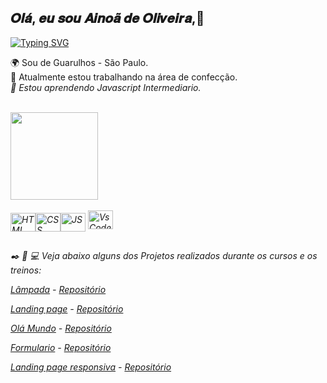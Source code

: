    <h2>𝑶𝒍𝒂́, 𝒆𝒖 𝒔𝒐𝒖 𝑨𝒊𝒏𝒐𝒂̃ 𝒅𝒆 𝑶𝒍𝒊𝒗𝒆𝒊𝒓𝒂,👋</h2>
   <div>
      <a href="https://git.io/typing-svg"><img src="https://readme-typing-svg.demolab.com?font=Fira+Code&weight=600&pause=1000&color=F73F8B&width=435&lines=seja+bem+vindo(a)+ao+meu+perfil!" alt="Typing SVG" /></a>
</div
   
##

🌍 Sou de Guarulhos - São Paulo.<br>
🚀 Atualmente estou trabalhando na área de confecção.<br>
<i>🧠 Estou aprendendo Javascript Intermediario.<br><br>


<img height="140em" src="https://camo.githubusercontent.com/acb4ad3659622203bf3dc21040a6b9e161bc90a965feb128e654ffc71ba18e0e/68747470733a2f2f6769746875622d726561646d652d73746174732e76657263656c2e6170702f6170692f746f702d6c616e67732f3f757365726e616d653d68656c656e612d4c756a616e2d476f6d6573266c61796f75743d636f6d70616374266c616e67735f636f756e743d37267468656d653d68696768636f6e7472617374" style="max-width: 100%;"><br><br>
   <img alt="HTML" src="https://camo.githubusercontent.com/da7acacadecf91d6dc02efcd2be086bb6d78ddff19a1b7a0ab2755a6fda8b1e9/68747470733a2f2f63646e2e6a7364656c6976722e6e65742f67682f64657669636f6e732f64657669636f6e2f69636f6e732f68746d6c352f68746d6c352d6f726967696e616c2e737667" style="max-width: 100%;" width="40" height="30" align="middle"><img alt="CSS" src="https://camo.githubusercontent.com/2e496d4bfc6f753ddca87b521ce95c88219f77800212ffa6d4401ad368c82170/68747470733a2f2f63646e2e6a7364656c6976722e6e65742f67682f64657669636f6e732f64657669636f6e2f69636f6e732f637373332f637373332d6f726967696e616c2e737667" style="max-width: 100%;" width="40" height="30" align="middle"><img alt="JS" src="https://camo.githubusercontent.com/442c452cb73752bb1914ce03fce2017056d651a2099696b8594ddf5ccc74825e/68747470733a2f2f63646e2e6a7364656c6976722e6e65742f67682f64657669636f6e732f64657669636f6e2f69636f6e732f6a6176617363726970742f6a6176617363726970742d6f726967696e616c2e737667" style="max-width: 100%;" width="40" height="30" align="middle"> <img align="center" alt="VsCode " height="30" width="40" src="https://camo.githubusercontent.com/5fa137d222dde7b69acd22c6572a065ce3656e6ffa1f5e88c1b5c7a935af3cc6/68747470733a2f2f63646e2e6a7364656c6976722e6e65742f67682f64657669636f6e732f64657669636f6e2f69636f6e732f7673636f64652f7673636f64652d6f726967696e616c2e737667" style="max-width: 100%;">
    <h2 dir="auto"></h2>

✒️ 📖 💻 Veja abaixo alguns dos Projetos realizados durante os cursos e os treinos:

<a href="https://ainoa22.github.io/Lampada/" rel="nofollow">Lâmpada</a> - <a href="https://github.com/Ainoa22/Lampada">Repositório</a>
  
<a href="https://ainoa22.github.io/Landing-page/" rel="nofollow">Landing page</a> - <a href="https://github.com/Ainoa22/Landing-page">Repositório</a>

<a href="https://ainoa22.github.io/Ola-Mundo/" rel="nofollow">Olá Mundo</a> - <a href="https://github.com/Ainoa22/Ola-Mundo">Repositório</a>

<a href="https://ainoa22.github.io/Formulario/" rel="nofollow">Formulario</a> - <a href="https://github.com/Ainoa22/Formulario">Repositório</a>
  
 <a href="https://ainoa22.github.io/landing-page-responsiva/" rel="nofollow">Landing page responsiva</a> - <a href="https://github.com/Ainoa22/landing-page-responsiva">Repositório</a> 
  
